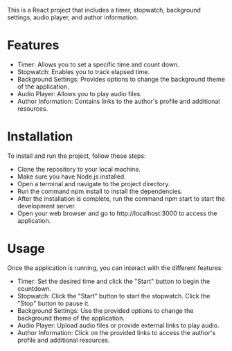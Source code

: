 This is a React project that includes a timer, stopwatch, background settings, audio player, and author information.

# Features

- Timer: Allows you to set a specific time and count down.
- Stopwatch: Enables you to track elapsed time.
- Background Settings: Provides options to change the background theme of the application.
- Audio Player: Allows you to play audio files.
- Author Information: Contains links to the author's profile and additional resources.

# Installation

To install and run the project, follow these steps:

- Clone the repository to your local machine.
- Make sure you have Node.js installed.
- Open a terminal and navigate to the project directory.
- Run the command npm install to install the dependencies.
- After the installation is complete, run the command npm start to start the development server.
- Open your web browser and go to http://localhost:3000 to access the application.


# Usage

Once the application is running, you can interact with the different features:

- Timer: Set the desired time and click the "Start" button to begin the countdown.
- Stopwatch: Click the "Start" button to start the stopwatch. Click the "Stop" button to pause it.
- Background Settings: Use the provided options to change the background theme of the application.
- Audio Player: Upload audio files or provide external links to play audio.
- Author Information: Click on the provided links to access the author's profile and additional resources.
